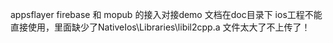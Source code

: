 appsflayer firebase 和 mopub 的接入对接demo
文档在doc目录下
ios工程不能直接使用，里面缺少了NativeIos\Libraries\libil2cpp.a 文件太大了不上传了！

